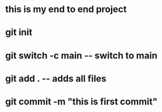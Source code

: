 # this is my end to end project

# git init
# git switch -c main -- switch to main
# git add . -- adds all files
# git commit -m "this is first commit"

